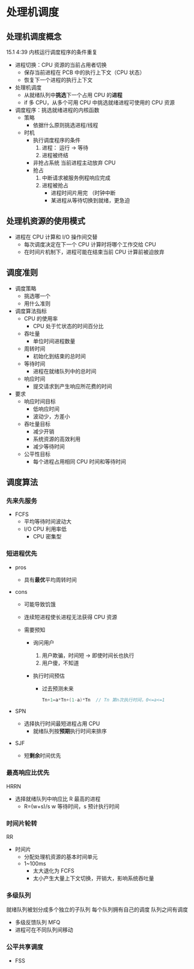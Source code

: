 # 处理机调度

## 处理机调度概念

15.1 4:39 内核运行调度程序的条件重复

- 进程切换：CPU 资源的当前占用者切换
  - 保存当前进程在 PCB 中的执行上下文（CPU 状态）
  - 恢复下一个进程的执行上下文
- 处理机调度
  - 从就绪队列中**挑选**下一个占用 CPU 的**进程**
  - if 多 CPU，从多个可用 CPU 中挑选就绪进程可使用的 CPU 资源
- 调度程序：挑选就绪进程的内核函数
  - 策略
    - 依据什么原则挑选进程/线程
  - 时机
    - 执行调度程序的条件
      1. 进程： 运行 -> 等待
      2. 进程被终结
    - 非抢占系统
      当前进程主动放弃 CPU
    - 抢占
      1. 中断请求被服务例程响应完成
      2. 进程被抢占
         - 进程时间片用完 （时钟中断
         - 某进程从等待切换到就绪，更急迫

## 处理机资源的使用模式

- 进程在 CPU 计算和 I/O 操作间交替
  - 每次调度决定在下一个 CPU 计算时将哪个工作交给 CPU
  - 在时间片机制下，进程可能在结束当前 CPU 计算前被迫放弃

## 调度准则

- 调度策略
  - 挑选哪一个
  - 用什么准则
- 调度算法指标
  - CPU 的使用率
    - CPU 处于忙状态的时间百分比
  - 吞吐量
    - 单位时间进程数量
  - 周转时间
    - 初始化到结束的总时间
  - 等待时间
    - 进程在就绪队列中的总时间
  - 响应时间
    - 提交请求到产生响应所花费的时间
- 要求
  - 响应时间目标
    - 低响应时间
    - 波动少，方差小
  - 吞吐量目标
    - 减少开销
    - 系统资源的高效利用
    - 减少等待时间
  - 公平性目标
    - 每个进程占用相同 CPU 时间和等待时间

## 调度算法

### 先来先服务

- FCFS
  - 平均等待时间波动大
  - I/O CPU 利用率低
    - CPU 密集型

### 短进程优先

- pros
  - 具有**最优**平均周转时间
- cons

  - 可能导致饥饿
  - 连续短进程使长进程无法获得 CPU 资源
  - 需要预知

    - 询问用户
      1. 用户欺骗，时间短 -> 即使时间长也执行
      2. 用户傻，不知道
    - 执行时间预估

      - 过去预测未来

        ```C
        Tn+1=a*Tn+(1-a)*Tn  // Tn 第n次执行时间，0<=a<=1
        ```

- SPN
  - 选择执行时间最短进程占用 CPU
    - 就绪队列按**预期**执行时间来排序
- SJF
  - 短**剩余**时间优先

### 最高响应比优先

HRRN

- 选择就绪队列中响应比 R 最高的进程
  - R=(w+s)/s w 等待时间，s 预计执行时间

### 时间片轮转

RR

- 时间片
  - 分配处理机资源的基本时间单元
  - 1~100ms
    - 太大退化为 FCFS
    - 太小产生大量上下文切换，开销大，影响系统吞吐量

### 多级队列

就绪队列被划分成多个独立的子队列
每个队列拥有自己的调度
队列之间有调度

- 多级反馈队列 MFQ
- 进程可在不同队列间移动
  
### 公平共享调度

- FSS
